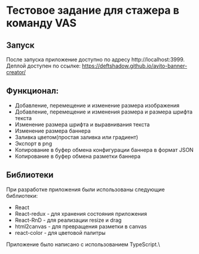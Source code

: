 # Тестовое задание для стажера в команду VAS

## Запуск
После запуска приложение доступно по адресу http://localhost:3999.
Деплой доступен по ссылке: https://deftshadow.github.io/avito-banner-creator/

## Функционал:

* Добавление, перемещение и изменение размера изображения
* Добавление, перемещение и изменения размера и размера шрифта текста
* Изменение размера шрифта и выравнивания текста
* Изменение размера баннера
* Заливка цветом(простая заливка или градиент)
* Экспорт в png
* Копирование в буфер обмена конфигурации баннера в формат JSON
* Копирование в буфер обмена разметки баннера

## Библиотеки

При разработке приложения были использованы следующие библиотеки:

 * React
 * React-redux - для хранения состояния приложения
 * React-RnD - для реализации resize и drag
 * html2canvas - для превращения разметки в canvas
 * react-color - для цветовой палитры

Приложение было написано с использованием TypeScript.\
